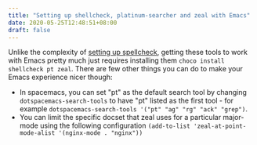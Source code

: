 ```yaml
---
title: "Setting up shellcheck, platinum-searcher and zeal with Emacs"
date: 2020-05-25T12:48:51+08:00
draft: false
---
```


Unlike the complexity of [setting up spellcheck](/posts/emacs-tools-integration-spellcheck), getting these tools to work with Emacs pretty much just requires installing them ```choco install shellcheck pt zeal```. There are few other things you can do to make your Emacs experience nicer though:

* In spacemacs, you can set "pt" as the default search tool by changing ```dotspacemacs-search-tools``` to have "pt" listed as the first tool - for example ```dotspacemacs-search-tools '("pt" "ag" "rg" "ack" "grep")```.
* You can limit the specific docset that zeal uses for a particular major-mode using the following configuration ```(add-to-list 'zeal-at-point-mode-alist '(nginx-mode . "nginx"))```
